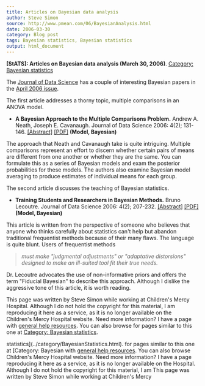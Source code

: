```yaml
---
title: Articles on Bayesian data analysis
author: Steve Simon
source: http://www.pmean.com/06/BayesianAnalysis.html
date: 2006-03-30
category: Blog post
tags: Bayesian statistics, Bayesian statistics
output: html_document
---
```

**[StATS]: Articles on Bayesian data analysis (March
30, 2006)**. [Category: Bayesian
statistics](../category/BayesianStatistics.html)

The [Journal of Data Science](http://www.sinica.edu.tw/~jds/index.html)
has a couple of interesting Bayesian papers in the [April 2006
issue](http://www.sinica.edu.tw/~jds/Content-v-4-2.html).

The first article addresses a thorny topic, multiple comparisons in an
ANOVA model.

-   **A Bayesian Approach to the Multiple Comparisons Problem.**
    Andrew A. Neath, Joseph E. Cavanaugh. Journal of Data Science 2006:
    4(2); 131-146.
    [\[Abstract\]](http://www.sinica.edu.tw/~jds/A266.html)
    [\[PDF\]](http://www.sinica.edu.tw/~jds/JDS-266.pdf) **(Model,
    Bayesian)**

The approach that Neath and Cavanaugh take is quite intriguing. Multiple
comparisons represent an effort to discern whether certain pairs of
means are different from one another or whether they are the same. You
can formulate this as a series of Bayesian models and exam the posterior
probabilities for these models. The authors also examine Bayesian model
averaging to produce estimates of individual means for each group.

The second article discusses the teaching of Bayesian statistics.

-   **Training Students and Researchers in Bayesian Methods.** Bruno
    Lecoutre. Journal of Data Science 2006: 4(2); 207-232.
    [\[Abstract\]](http://www.sinica.edu.tw/~jds/A246.html)
    [\[PDF\]](http://www.sinica.edu.tw/~jds/JDS-246.pdf) **(Model,
    Bayesian)**

This article is written from the perspective of someone who believes
that anyone who thinks carefully about statistics can\'t help but
abandon traditional frequentist methods because of their many flaws. The
language is quite blunt. Users of frequentist methods

> *must make \"judgmental adjustments\" or \"adaptative distorsions\"
> designed to make an ill-suited tool fit their true needs.*

Dr. Lecoutre advocates the use of non-informative priors and offers the
term \"Fiducial Bayesian\" to describe this approach. Although I dislike
the aggressive tone of this article, it is worth reading.

This page was written by Steve Simon while working at Children\'s Mercy
Hospital. Although I do not hold the copyright for this material, I am
reproducing it here as a service, as it is no longer available on the
Children\'s Mercy Hospital website. Need more information? I have a page
with [general help resources](../GeneralHelp.html). You can also browse
for pages similar to this one at [Category: Bayesian
statistics](../category/BayesianStatistics.html).
<!---More--->
statistics](../category/BayesianStatistics.html).
for pages similar to this one at [Category: Bayesian
with [general help resources](../GeneralHelp.html). You can also browse
Children\'s Mercy Hospital website. Need more information? I have a page
reproducing it here as a service, as it is no longer available on the
Hospital. Although I do not hold the copyright for this material, I am
This page was written by Steve Simon while working at Children\'s Mercy

<!---Do not use
**[StATS]: Articles on Bayesian data analysis (March
This page was written by Steve Simon while working at Children\'s Mercy
Hospital. Although I do not hold the copyright for this material, I am
reproducing it here as a service, as it is no longer available on the
Children\'s Mercy Hospital website. Need more information? I have a page
with [general help resources](../GeneralHelp.html). You can also browse
for pages similar to this one at [Category: Bayesian
statistics](../category/BayesianStatistics.html).
--->

